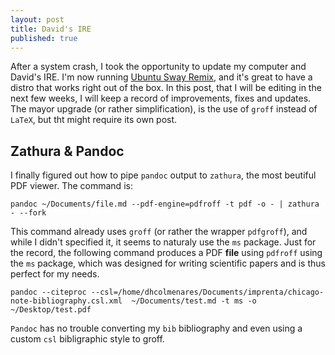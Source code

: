 ```yaml
---
layout: post
title: David's IRE
published: true
---
```


After a system crash, I took the opportunity to update my computer and  David's IRE. I'm now running [Ubuntu Sway Remix](https://github.com/Ubuntu-Sway), and it's great to have a distro that works right out of the box. In this post, that I will be editing in the next few weeks, I will keep a record of improvements, fixes and updates. The mayor upgrade (or rather simplification), is the use of ``groff`` instead of `LaTeX`, but tht might require its own post.

## Zathura & Pandoc

I finally figured out how to pipe `pandoc` output to `zathura`, the most beutiful PDF viewer. The command is:

```
pandoc ~/Documents/file.md --pdf-engine=pdfroff -t pdf -o - | zathura - --fork
```

This command already uses `groff` (or rather the wrapper `pdfgroff`), and while I didn't specified it, it seems to naturaly use the `ms` package. Just for the record, the following command produces a PDF **file** using `pdfroff` using the `ms` package, which was designed for writing scientific papers and is thus perfect for my needs. 

```
pandoc --citeproc --csl=/home/dhcolmenares/Documents/imprenta/chicago-note-bibliography.csl.xml  ~/Documents/test.md -t ms -o ~/Desktop/test.pdf
```

`Pandoc` has no trouble converting my `bib` bibliography and even using a custom `csl` bibligraphic style to groff.

